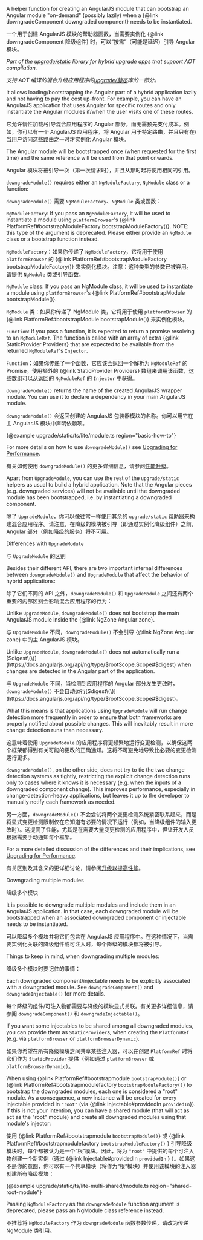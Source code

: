 A helper function for creating an AngularJS module that can bootstrap an Angular module
"on-demand" \(possibly lazily\) when a {&commat;link downgradeComponent downgraded component} needs to be
instantiated.

一个用于创建 AngularJS 模块的帮助器函数，当需要实例化 {&commat;link downgradeComponent 降级组件}
时，可以“按需”（可能是延迟）引导 Angular 模块。

*Part of the [upgrade/static](api?query=upgrade/static) library for hybrid upgrade apps that
support AOT compilation.*

*支持 AOT 编译的混合升级应用程序的[upgrade/静态](api?query=upgrade/static)库的一部分。*

It allows loading/bootstrapping the Angular part of a hybrid application lazily and not having to
pay the cost up-front. For example, you can have an AngularJS application that uses Angular for
specific routes and only instantiate the Angular modules if/when the user visits one of these
routes.

它允许惰性加载/引导混合应用程序的 Angular 部分，而无需预先支付成本。例如，你可以有一个 AngularJS
应用程序，将 Angular 用于特定路由，并且只有在/当用户访问这些路由之一时才实例化 Angular 模块。

The Angular module will be bootstrapped once \(when requested for the first time\) and the same
reference will be used from that point onwards.

Angular 模块将被引导一次（第一次请求时），并且从那时起将使用相同的引用。

`downgradeModule()` requires either an `NgModuleFactory`, `NgModule` class or a function:

`downgradeModule()` 需要 `NgModuleFactory`、`NgModule` 类或函数：

`NgModuleFactory`: If you pass an `NgModuleFactory`, it will be used to instantiate a module
  using `platformBrowser`'s {&commat;link PlatformRef#bootstrapModuleFactory bootstrapModuleFactory\(\)}.
  NOTE: this type of the argument is deprecated. Please either provide an `NgModule` class or a
  bootstrap function instead.

`NgModuleFactory`：如果你传递了 `NgModuleFactory`，它将用于使用 `platformBrowser` 的 {&commat;link
PlatformRef#bootstrapModuleFactory bootstrapModuleFactory\(\)}
  来实例化模块。注意：这种类型的参数已被弃用。请提供 `NgModule` 类或引导函数。

`NgModule` class: If you pass an NgModule class, it will be used to instantiate a module
  using `platformBrowser`'s {&commat;link PlatformRef#bootstrapModule bootstrapModule\(\)}.

`NgModule` 类：如果你传递了 NgModule 类，它将用于使用 `platformBrowser` 的 {&commat;link
PlatformRef#bootstrapModule bootstrapModule\(\)} 来实例化模块。

`Function`: If you pass a function, it is expected to return a promise resolving to an
`NgModuleRef`. The function is called with an array of extra {&commat;link StaticProvider Providers}
that are expected to be available from the returned `NgModuleRef`'s `Injector`.

`Function`：如果你传递了一个函数，它应该会返回一个解析为 `NgModuleRef` 的
Promise。使用额外的 {&commat;link StaticProvider Providers} 数组来调用该函数，这些数组可以从返回的
`NgModuleRef` 的 `Injector` 中获得。

`downgradeModule()` returns the name of the created AngularJS wrapper module. You can use it to
declare a dependency in your main AngularJS module.

`downgradeModule()` 会返回创建的 AngularJS 包装器模块的名称。你可以用它在主 AngularJS
模块中声明依赖项。

{&commat;example upgrade/static/ts/lite/module.ts region="basic-how-to"}



For more details on how to use `downgradeModule()` see
[Upgrading for Performance](guide/upgrade-performance).

有关如何使用 `downgradeModule()` 的更多详细信息，请参阅[性能升级](guide/upgrade-performance)。

Apart from `UpgradeModule`, you can use the rest of the `upgrade/static` helpers as usual to
build a hybrid application. Note that the Angular pieces \(e.g. downgraded services\) will not be
available until the downgraded module has been bootstrapped, i.e. by instantiating a downgraded
component.

除了 `UpgradeModule`，你可以像往常一样使用其余的 `upgrade/static`
帮助器来构建混合应用程序。请注意，在降级的模块被引导（即通过实例化降级组件）之前，Angular
部分（例如降级的服务）将不可用。

Differences with `UpgradeModule`

与 `UpgradeModule` 的区别

Besides their different API, there are two important internal differences between
`downgradeModule()` and `UpgradeModule` that affect the behavior of hybrid applications:

除了它们不同的 API 之外，`downgradeModule()` 和 `UpgradeModule`
之间还有两个重要的内部区别会影响混合应用程序的行为：

Unlike `UpgradeModule`, `downgradeModule()` does not bootstrap the main AngularJS module
inside the {&commat;link NgZone Angular zone}.

与 `UpgradeModule` 不同，`downgradeModule()` 不会引导 {&commat;link NgZone Angular zone} 中的主
AngularJS 模块。

Unlike `UpgradeModule`, `downgradeModule()` does not automatically run a
[$digest\(\)](https://docs.angularjs.org/api/ng/type/$rootScope.Scope#$digest) when changes are
detected in the Angular part of the application.

与 `UpgradeModule` 不同，当检测到应用程序的 Angular 部分发生更改时，`downgradeModule()`
不会自动运行[$digest\(\)](https://docs.angularjs.org/api/ng/type/$rootScope.Scope#$digest)。

What this means is that applications using `UpgradeModule` will run change detection more
frequently in order to ensure that both frameworks are properly notified about possible changes.
This will inevitably result in more change detection runs than necessary.

这意味着使用 `UpgradeModule`
的应用程序将更频繁地运行变更检测，以确保这两个框架都得到有关可能的更改的正确通知。这将不可避免地导致比必要的变更检测运行更多。

`downgradeModule()`, on the other side, does not try to tie the two change detection systems as
tightly, restricting the explicit change detection runs only to cases where it knows it is
necessary \(e.g. when the inputs of a downgraded component change\). This improves performance,
especially in change-detection-heavy applications, but leaves it up to the developer to manually
notify each framework as needed.

另一方面，`downgradeModule()`
不会尝试将两个变更检测系统紧密联系起来，而是将显式变更检测限制仅在它知道有必要的情况下运行（例如，当降级组件的输入更改时）。这提高了性能，尤其是在需要大量变更检测的应用程序中，但让开发人员根据需要手动通知每个框架。

For a more detailed discussion of the differences and their implications, see
[Upgrading for Performance](guide/upgrade-performance).

有关区别及其含义的更详细讨论，请参阅[升级以提高性能](guide/upgrade-performance)。

Downgrading multiple modules

降级多个模块

It is possible to downgrade multiple modules and include them in an AngularJS application. In
that case, each downgraded module will be bootstrapped when an associated downgraded component or
injectable needs to be instantiated.

可以降级多个模块并将它们包含在 AngularJS
应用程序中。在这种情况下，当需要实例化关联的降级组件或可注入时，每个降级的模块都将被引导。

Things to keep in mind, when downgrading multiple modules:

降级多个模块时要记住的事情：

Each downgraded component/injectable needs to be explicitly associated with a downgraded
module. See `downgradeComponent()` and `downgradeInjectable()` for more details.

每个降级的组件/可注入物都需要与降级的模块显式关联。有关更多详细信息，请参阅
`downgradeComponent()` 和 `downgradeInjectable()`。

If you want some injectables to be shared among all downgraded modules, you can provide them as
`StaticProvider`s, when creating the `PlatformRef` \(e.g. via `platformBrowser` or
`platformBrowserDynamic`\).

如果你希望在所有降级模块之间共享某些注入器，可以在创建 `PlatformRef` 时将它们作为
`StaticProvider` 提供（例如通过 `platformBrowser` 或 `platformBrowserDynamic`）。

When using {&commat;link PlatformRef#bootstrapmodule `bootstrapModule()`} or
  {&commat;link PlatformRef#bootstrapmodulefactory `bootstrapModuleFactory()`} to bootstrap the
  downgraded modules, each one is considered a "root" module. As a consequence, a new instance
  will be created for every injectable provided in `"root"` \(via
  {&commat;link Injectable#providedIn `providedIn`}\).
  If this is not your intention, you can have a shared module \(that will act as act as the "root"
  module\) and create all downgraded modules using that module's injector:

使用 {&commat;link PlatformRef#bootstrapmodule `bootstrapModule()`} 或 {&commat;link
PlatformRef#bootstrapmodulefactory `bootstrapModuleFactory()` }
  引导降级模块时，每个都被认为是一个“根”模块。因此，将为 `"root"`
  中提供的每个可注入物创建一个新实例（通过 {&commat;link Injectable#providedIn `providedIn` }
  ）。如果这不是你的意图，你可以有一个共享模块（将作为“根”模块）并使用该模块的注入器创建所有降级模块：

{&commat;example upgrade/static/ts/lite-multi-shared/module.ts region="shared-root-module"}



Passing `NgModuleFactory` as the `downgradeModule` function argument is deprecated,
    please pass an NgModule class reference instead.

不推荐将 `NgModuleFactory` 作为 `downgradeModule` 函数参数传递，请改为传递 NgModule 类引用。